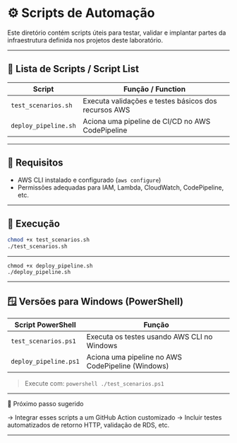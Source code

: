 # ⚙️ Scripts de Automação

Este diretório contém scripts úteis para testar, validar e implantar partes da infraestrutura definida nos projetos deste laboratório.

---

## 📄 Lista de Scripts / Script List

| Script                     | Função / Function                                             |
|----------------------------|---------------------------------------------------------------|
| `test_scenarios.sh`        | Executa validações e testes básicos dos recursos AWS          |
| `deploy_pipeline.sh`       | Aciona uma pipeline de CI/CD no AWS CodePipeline              |

---

## 🔧 Requisitos

- AWS CLI instalado e configurado (`aws configure`)
- Permissões adequadas para IAM, Lambda, CloudWatch, CodePipeline, etc.

---

## 🚀 Execução

```bash
chmod +x test_scenarios.sh
./test_scenarios.sh
```
---
```
chmod +x deploy_pipeline.sh
./deploy_pipeline.sh
```
---

## 🪟 Versões para Windows (PowerShell)

| Script PowerShell           | Função                                              |
|-----------------------------|------------------------------------------------------|
| `test_scenarios.ps1`        | Executa os testes usando AWS CLI no Windows          |
| `deploy_pipeline.ps1`       | Aciona uma pipeline no AWS CodePipeline (Windows)    |

> Execute com: `powershell ./test_scenarios.ps1`
---

📘 Próximo passo sugerido

→ Integrar esses scripts a um GitHub Action customizado
→ Incluir testes automatizados de retorno HTTP, validação de RDS, etc.

---

